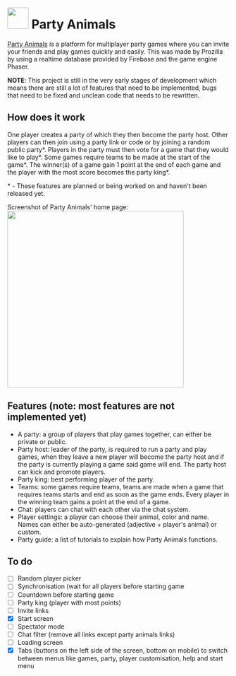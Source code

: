 <h1><img src="https://partyanimals.netlify.app/media/icons/Logo128x128.png" width="48" height="48"> Party Animals</h1>

[Party Animals](https://partyanimals.netlify.app/) is a platform for multiplayer party games where you can invite your friends and play games quickly and easily. This was made by Prozilla by using a realtime database provided by Firebase and the game engine Phaser.

**NOTE**: This project is still in the very early stages of development which means there are still a lot of features that need to be implemented, bugs that need to be fixed and unclean code that needs to be rewritten.

## How does it work

One player creates a party of which they then become the party host. Other players can then join using a party link or code or by joining a random public party*. Players in the party must then vote for a game that they would like to play*. Some games require teams to be made at the start of the game*. The winner(s) of a game gain 1 point at the end of each game and the player with the most score becomes the party king*.

\* - These features are planned or being worked on and haven't been released yet.

Screenshot of Party Animals' home page:<br>
<img src="https://user-images.githubusercontent.com/63581117/181969750-d759ec2c-0d26-4f68-a532-13f02c331b5a.png" width="400">

## Features (note: most features are not implemented yet)
- A party: a group of players that play games together, can either be private or public.
- Party host: leader of the party, is required to run a party and play games, when they leave a new player will become the party host and if the party is currently playing a game said game will end. The party host can kick and promote players.
- Party king: best performing player of the party.
- Teams: some games require teams, teams are made when a game that requires teams starts and end as soon as the game ends. Every player in the winning team gains a point at the end of a game.
- Chat: players can chat with each other via the chat system.
- Player settings: a player can choose their animal, color and name. Names can either be auto-generated (adjective + player's animal) or custom.
- Party guide: a list of tutorials to explain how Party Animals functions.

## To do
- [ ] Random player picker
- [ ] Synchronisation (wait for all players before starting game
- [ ] Countdown before starting game
- [ ] Party king (player with most points)
- [ ] Invite links
- [x] Start screen
- [ ] Spectator mode
- [ ] Chat filter (remove all links except party animals links)
- [ ] Loading screen
- [x] Tabs (buttons on the left side of the screen, bottom on mobile) to switch between menus like games, party, player customisation, help and start menu
